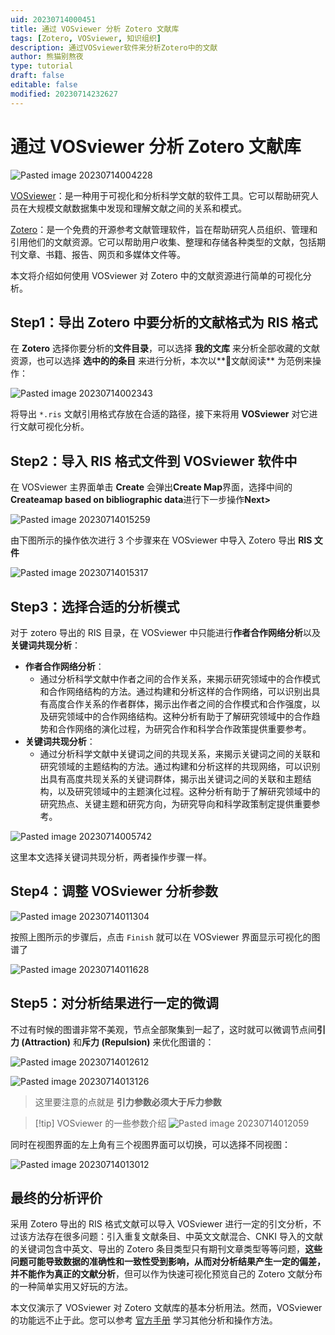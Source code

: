 ```yaml
---
uid: 20230714000451
title: 通过 VOSviewer 分析 Zotero 文献库
tags: [Zotero, VOSviewer, 知识组织]
description: 通过VOSviewer软件来分析Zotero中的文献
author: 熊猫别熬夜
type: tutorial
draft: false
editable: false
modified: 20230714232627
---
```


# 通过 VOSviewer 分析 Zotero 文献库

![Pasted image 20230714004228](https://cdn.pkmer.cn/images/Pasted%20image%2020230714004228.png!pkmer)

[VOSviewer](https://www.vosviewer.com/)：是一种用于可视化和分析科学文献的软件工具。它可以帮助研究人员在大规模文献数据集中发现和理解文献之间的关系和模式。

[Zotero](https://www.zotero.org/)：是一个免费的开源参考文献管理软件，旨在帮助研究人员组织、管理和引用他们的文献资源。它可以帮助用户收集、整理和存储各种类型的文献，包括期刊文章、书籍、报告、网页和多媒体文件等。

本文将介绍如何使用 VOSviewer 对 Zotero 中的文献资源进行简单的可视化分析。

## Step1：导出 Zotero 中要分析的文献格式为 RIS 格式

在 **Zotero** 选择你要分析的**文件目录**，可以选择 **我的文库** 来分析全部收藏的文献资源，也可以选择 **选中的的条目** 来进行分析，本次以**🧿文献阅读** 为范例来操作：

![Pasted image 20230714002343](https://cdn.pkmer.cn/images/Pasted%20image%2020230714002343.png!pkmer)

将导出 `*.ris` 文献引用格式存放在合适的路径，接下来将用 **VOSviewer** 对它进行文献可视化分析。

## Step2：导入 RIS 格式文件到 VOSviewer 软件中

在 VOSviewer 主界面单击 **Create** 会弹出**Create Map**界面，选择中间的 **Createamap based on bibliographic data**进行下一步操作**Next>**

![Pasted image 20230714015259](https://cdn.pkmer.cn/images/Pasted%20image%2020230714015259.png!pkmer)

由下图所示的操作依次进行 3 个步骤来在 VOSviewer 中导入 Zotero 导出 **RIS 文件**

![Pasted image 20230714015317](https://cdn.pkmer.cn/images/Pasted%20image%2020230714015317.png!pkmer)

## Step3：选择合适的分析模式

对于 zotero 导出的 RIS 目录，在 VOSviewer 中只能进行**作者合作网络分析**以及**关键词共现分析**：

- **作者合作网络分析**：
	- 通过分析科学文献中作者之间的合作关系，来揭示研究领域中的合作模式和合作网络结构的方法。通过构建和分析这样的合作网络，可以识别出具有高度合作关系的作者群体，揭示出作者之间的合作模式和合作强度，以及研究领域中的合作网络结构。这种分析有助于了解研究领域中的合作趋势和合作网络的演化过程，为研究合作和科学合作政策提供重要参考。
- **关键词共现分析**：
	- 通过分析科学文献中关键词之间的共现关系，来揭示关键词之间的关联和研究领域的主题结构的方法。通过构建和分析这样的共现网络，可以识别出具有高度共现关系的关键词群体，揭示出关键词之间的关联和主题结构，以及研究领域中的主题演化过程。这种分析有助于了解研究领域中的研究热点、关键主题和研究方向，为研究导向和科学政策制定提供重要参考。

![Pasted image 20230714005742](https://cdn.pkmer.cn/images/Pasted%20image%2020230714005742.png!pkmer)

这里本文选择关键词共现分析，两者操作步骤一样。

## Step4：调整 VOSviewer 分析参数

![Pasted image 20230714011304](https://cdn.pkmer.cn/images/Pasted%20image%2020230714011304.png!pkmer)

按照上图所示的步骤后，点击 `Finish` 就可以在 VOSviewer 界面显示可视化的图谱了

![Pasted image 20230714011628](https://cdn.pkmer.cn/images/Pasted%20image%2020230714011628.png!pkmer)

## Step5：对分析结果进行一定的微调

不过有时候的图谱非常不美观，节点全部聚集到一起了，这时就可以微调节点间**引力 (Attraction)** 和**斥力 (Repulsion)** 来优化图谱的：

![Pasted image 20230714012612](https://cdn.pkmer.cn/images/Pasted%20image%2020230714012612.png!pkmer)

![Pasted image 20230714013126](https://cdn.pkmer.cn/images/Pasted%20image%2020230714013126.png!pkmer)

> 这里要注意的点就是 **引力参数必须大于斥力参数**

> [!tip] VOSviewer 的一些参数介绍
> ![Pasted image 20230714012059](https://cdn.pkmer.cn/images/Pasted%20image%2020230714012059.png!pkmer)

同时在视图界面的左上角有三个视图界面可以切换，可以选择不同视图：

![Pasted image 20230714013012](https://cdn.pkmer.cn/images/Pasted%20image%2020230714013012.png!pkmer)

## 最终的分析评价

采用 Zotero 导出的 RIS 格式文献可以导入 VOSviewer 进行一定的引文分析，不过该方法存在很多问题：引入重复文献条目、中英文文献混合、CNKI 导入的文献的关键词包含中英文、导出的 Zotero 条目类型只有期刊文章类型等等问题，**这些问题可能导致数据的准确性和一致性受到影响，从而对分析结果产生一定的偏差，并不能作为真正的文献分析**，但可以作为快速可视化预览自己的 Zotero 文献分布的一种简单实用又好玩的方法。

本文仅演示了 VOSviewer 对 Zotero 文献库的基本分析用法。然而，VOSviewer 的功能远不止于此。您可以参考 [官方手册](https://www.vosviewer.com/documentation/Manual_VOSviewer_1.6.19.pdf) 学习其他分析和操作方法。
